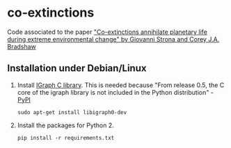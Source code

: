 # co-extinctions
Code associated to the paper ["Co-extinctions annihilate planetary life during extreme environmental change" by Giovanni Strona and Corey J.A. Bradshaw](https://www.researchgate.net/publication/328902669_Co-extinctions_annihilate_planetary_life_during_extreme_environmental_change)

## Installation under Debian/Linux

1. Install [IGraph C library](https://igraph.org/c/).
    This is needed because "From release 0.5, the C core of the igraph library
    is not included in the Python distribution" - [PyPI](https://pypi.org/project/python-igraph/)
    ```
    sudo apt-get install libigraph0-dev
    ```
2. Install the packages for Python 2.
    ```
    pip install -r requirements.txt
    ```
    

